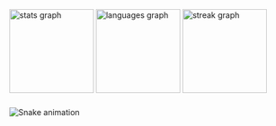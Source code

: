<div align="left">
  <img src="https://github-readme-stats.vercel.app/api?username=ggomez0&hide_title=false&hide_rank=false&show_icons=true&include_all_commits=true&count_private=true&disable_animations=false&theme=dracula&locale=en&hide_border=false&order=1" height="150" alt="stats graph"  />
  <img src="https://github-readme-stats.vercel.app/api/top-langs?username=ggomez0&locale=en&hide_title=false&layout=compact&card_width=320&langs_count=5&theme=dracula&hide_border=false&order=2" height="150" alt="languages graph"  />
  <img src="https://streak-stats.demolab.com?user=ggomez0&locale=en&mode=daily&theme=dracula&hide_border=false&border_radius=5&order=3" height="150" alt="streak graph"  />
</div>

###

![Snake animation](https://github.com/{{your_username}}/{{your_username}}/blob/output/github-contribution-grid-snake.svg)

###
